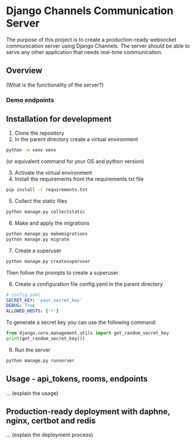 # Django Channels Communication Server

The purpose of this project is to create a production-ready websocket communication
server using Django Channels. The server should be able to serve any other application
that needs real-time communication.

## Overview

(What is the functionality of the server?)

### Demo endpoints

## Installation for development

1. Clone the repository
2. In the parent directory create a virtual environment

```bash
python -m venv venv
```
(or equivalent command for your OS and python version)

3. Activate the virtual environment
4. Install the requirements from the requirements.txt file
   
```bash
pip install -r requirements.txt
```

5. Collect the static files

```bash
python manage.py collectstatic
```

6. Make and apply the migrations

```bash
python manage.py makemigrations
python manage.py migrate
```

7. Create a superuser

```bash
python manage.py createsuperuser
```
Then follow the prompts to create a superuser.

8. Create a configuration file config.yaml in the parent directory 

```yaml
# config.yaml
SECRET_KEY: 'your_secret_key'
DEBUG: True
ALLOWED_HOSTS: ['*']
```

To generate a secret key you can use the following command:

```python
from django.core.management.utils import get_random_secret_key
print(get_random_secret_key())
```

9.  Run the server

```bash
python manage.py runserver
```

## Usage - api_tokens, rooms, endpoints

... (explain the usage)


## Production-ready deployment with daphne, nginx, certbot and redis

... (explain the deployment process)



